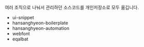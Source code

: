 여러 조직으로 나눠서 관리하던 소스코드를 개인저장소로 모두 옮깁니다.

- ui-snippet
- hansanghyeon-boilerplate
- hansanghyeon-automation
- webfont
- eqalbat
